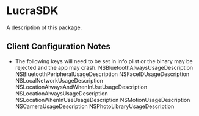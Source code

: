 # LucraSDK

A description of this package.

## Client Configuration Notes
- The following keys will need to be set in Info.plist or the binary may be rejected and the app may crash.
NSBluetoothAlwaysUsageDescription
NSBluetoothPeripheralUsageDescription
NSFaceIDUsageDescription
NSLocalNetworkUsageDescription
NSLocationAlwaysAndWhenInUseUsageDescription
NSLocationAlwaysUsageDescription
NSLocationWhenInUseUsageDescription
NSMotionUsageDescription
NSCameraUsageDescription
NSPhotoLibraryUsageDescription
